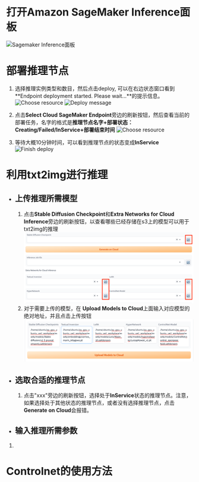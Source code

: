 # 打开Amazon SageMaker Inference面板

![Sagemaker Inference面板](../images/open-sagemaker-inference-2.png)

# 部署推理节点

1. 选择推理实例类型和数目，然后点击deploy, 可以在右边状态窗口看到**Endpoint deployment started. Please wait...**的提示信息。
![Choose resource](../images/deploy-endpoint.png)
![Deploy message](../images/deploy-init-info.png)

2. 点击**Select Cloud SageMaker Endpoint**旁边的刷新按钮，然后查看当前的部署任务，名字的格式是**推理节点名字+部署状态：Creating/Failed/InService+部署结束时间**
![Choose resource](../images/deploy-status.png)

3. 等待大概10分钟时间，可以看到推理节点的状态变成**InService**
![Finish deploy](../images/deploy-finish.png)

# 利用txt2img进行推理

* ## 上传推理所需模型

    1. 点击**Stable Diffusion Checkpoint**和**Extra Networks for Cloud Inference**旁边的刷新按钮，以查看哪些已经存储在s3上的模型可以用于txt2img的推理
![Refresh models](../images/refresh-models.png)
    2. 对于需要上传的模型，在 **Upload Models to Cloud**上面输入对应模型的绝对地址，并且点击上传按钮
![Upload models](../images/upload-models.png)

* ## 选取合适的推理节点

    1. 点击"xxx"旁边的刷新按钮，选择处于**InService**状态的推理节点。注意，如果选择处于其他状态的推理节点，或者没有选择推理节点，点击**Generate on Cloud**会报错。

* ## 输入推理所需参数

1. 

# Controlnet的使用方法
